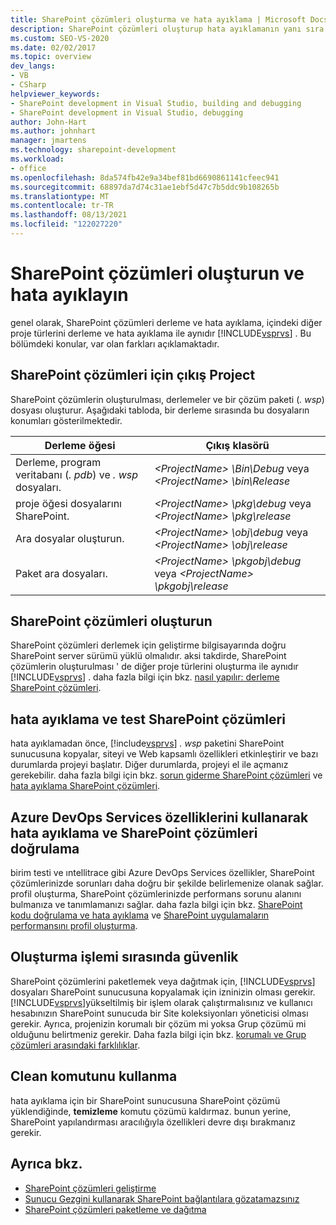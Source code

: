 ```yaml
---
title: SharePoint çözümleri oluşturma ve hata ayıklama | Microsoft Docs
description: SharePoint çözümleri oluşturup hata ayıklamanın yanı sıra Visual Studio diğer proje türlerini oluşturma ve hata ayıklamanın nasıl farklı olduğunu öğrenin.
ms.custom: SEO-VS-2020
ms.date: 02/02/2017
ms.topic: overview
dev_langs:
- VB
- CSharp
helpviewer_keywords:
- SharePoint development in Visual Studio, building and debugging
- SharePoint development in Visual Studio, debugging
author: John-Hart
ms.author: johnhart
manager: jmartens
ms.technology: sharepoint-development
ms.workload:
- office
ms.openlocfilehash: 8da574fb42e9a34bef81bd6690861141cfeec941
ms.sourcegitcommit: 68897da7d74c31ae1ebf5d47c7b5ddc9b108265b
ms.translationtype: MT
ms.contentlocale: tr-TR
ms.lasthandoff: 08/13/2021
ms.locfileid: "122027220"
---
```

# <a name="build-and-debug-sharepoint-solutions"></a>SharePoint çözümleri oluşturun ve hata ayıklayın
  genel olarak, SharePoint çözümleri derleme ve hata ayıklama, içindeki diğer proje türlerini derleme ve hata ayıklama ile aynıdır [!INCLUDE[vsprvs](../sharepoint/includes/vsprvs-md.md)] . Bu bölümdeki konular, var olan farkları açıklamaktadır.

## <a name="project-output-for-sharepoint-solutions"></a>SharePoint çözümleri için çıkış Project
 SharePoint çözümlerin oluşturulması, derlemeler ve bir çözüm paketi (*. wsp*) dosyası oluşturur. Aşağıdaki tabloda, bir derleme sırasında bu dosyaların konumları gösterilmektedir.

|Derleme öğesi|Çıkış klasörü|
|----------------|-------------------|
|Derleme, program veritabanı (*. pdb*) ve *. wsp* dosyaları.|*\<ProjectName> \Bin\Debug* veya *\<ProjectName> \bin\Release*|
|proje öğesi dosyalarını SharePoint.|*\<ProjectName> \pkg\debug* veya *\<ProjectName> \pkg\release*|
|Ara dosyalar oluşturun.|*\<ProjectName> \obj\debug* veya *\<ProjectName> \obj\release*|
|Paket ara dosyaları.|*\<ProjectName> \pkgobj\debug* veya *\<ProjectName> \pkgobj\release*|

## <a name="build-sharepoint-solutions"></a>SharePoint çözümleri oluşturun
 SharePoint çözümleri derlemek için geliştirme bilgisayarında doğru SharePoint server sürümü yüklü olmalıdır. aksi takdirde, SharePoint çözümlerin oluşturulması ' de diğer proje türlerini oluşturma ile aynıdır [!INCLUDE[vsprvs](../sharepoint/includes/vsprvs-md.md)] . daha fazla bilgi için bkz. [nasıl yapılır: derleme SharePoint çözümleri](../sharepoint/how-to-build-sharepoint-solutions.md).

## <a name="debug-and-test-sharepoint-solutions"></a>hata ayıklama ve test SharePoint çözümleri
 hata ayıklamadan önce, [!include[vsprvs](../sharepoint/includes/vsprvs-md.md)] *. wsp* paketini SharePoint sunucusuna kopyalar, siteyi ve Web kapsamlı özellikleri etkinleştirir ve bazı durumlarda projeyi başlatır. Diğer durumlarda, projeyi el ile açmanız gerekebilir. daha fazla bilgi için bkz. [sorun giderme SharePoint çözümleri](../sharepoint/troubleshooting-sharepoint-solutions.md) ve [hata ayıklama SharePoint çözümleri](../sharepoint/debugging-sharepoint-solutions.md).

## <a name="debug-and-verify-sharepoint-solutions-by-using-azure-devops-services-features"></a>Azure DevOps Services özelliklerini kullanarak hata ayıklama ve SharePoint çözümleri doğrulama
 birim testi ve ıntellitrace gibi Azure DevOps Services özellikler, SharePoint çözümlerinizde sorunları daha doğru bir şekilde belirlemenize olanak sağlar. profil oluşturma, SharePoint çözümlerinizde performans sorunu alanını bulmanıza ve tanımlamanızı sağlar. daha fazla bilgi için bkz. [SharePoint kodu doğrulama ve hata ayıklama](../sharepoint/verifying-and-debugging-sharepoint-code.md) ve [SharePoint uygulamaların performansını profil oluşturma](../sharepoint/profiling-the-performance-of-sharepoint-applications.md).

## <a name="security-during-the-build-process"></a>Oluşturma işlemi sırasında güvenlik
 SharePoint çözümlerini paketlemek veya dağıtmak için, [!INCLUDE[vsprvs](../sharepoint/includes/vsprvs-md.md)] dosyaları SharePoint sunucusuna kopyalamak için izninizin olması gerekir. [!INCLUDE[vsprvs](../sharepoint/includes/vsprvs-md.md)]yükseltilmiş bir işlem olarak çalıştırmalısınız ve kullanıcı hesabınızın SharePoint sunucuda bir Site koleksiyonları yöneticisi olması gerekir. Ayrıca, projenizin korumalı bir çözüm mi yoksa Grup çözümü mi olduğunu belirtmeniz gerekir. Daha fazla bilgi için bkz. [korumalı ve Grup çözümleri arasındaki farklılıklar](../sharepoint/differences-between-sandboxed-and-farm-solutions.md).

## <a name="using-the-clean-command"></a>Clean komutunu kullanma
 hata ayıklama için bir SharePoint sunucusuna SharePoint çözümü yüklendiğinde, **temizleme** komutu çözümü kaldırmaz. bunun yerine, SharePoint yapılandırması aracılığıyla özellikleri devre dışı bırakmanız gerekir.

## <a name="see-also"></a>Ayrıca bkz.
- [SharePoint çözümleri geliştirme](../sharepoint/developing-sharepoint-solutions.md)
- [Sunucu Gezgini kullanarak SharePoint bağlantılara gözatamazsınız](../sharepoint/browsing-sharepoint-connections-using-server-explorer.md)
- [SharePoint çözümleri paketleme ve dağıtma](../sharepoint/packaging-and-deploying-sharepoint-solutions.md)
